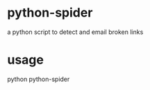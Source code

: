 # python-spider
a python script to detect and email broken links

# usage
python python-spider <hostname>
